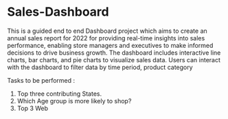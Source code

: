 # Sales-Dashboard

This is a guided end to end Dashboard project which aims to create an annual sales report for 2022 for providing  real-time insights into sales performance, enabling store managers and executives to make informed decisions to drive business growth.
The dashboard includes interactive line charts, bar charts, and pie charts to visualize sales data. Users can interact with the dashboard to filter data by time period, product category

Tasks to be performed :
1. Top three contributing States.
2.  Which Age group is more likely to shop?
3. Top 3 Web
